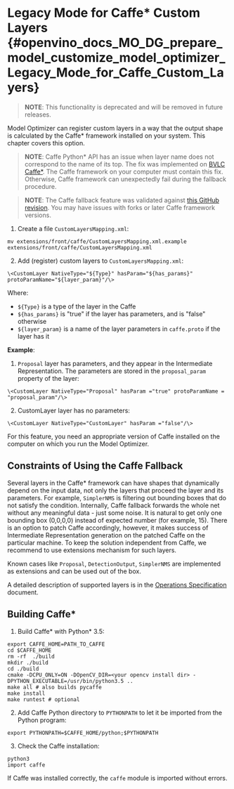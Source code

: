 # Legacy Mode for Caffe* Custom Layers  {#openvino_docs_MO_DG_prepare_model_customize_model_optimizer_Legacy_Mode_for_Caffe_Custom_Layers}

> **NOTE**: This functionality is deprecated and will be removed in future releases.

Model Optimizer can register custom layers in a way that the output shape is calculated by the Caffe\* framework installed on your system. This chapter covers this option.

> **NOTE**: Caffe Python\* API has an issue when layer name does not correspond to the name of its top. The fix was implemented on [BVLC Caffe\*](https://github.com/BVLC/caffe/commit/35a7b87ad87457291dfc79bf8a7e7cf7ef278cbb). The Caffe framework on your computer must contain this fix. Otherwise, Caffe framework can unexpectedly fail during the fallback procedure.

> **NOTE**: The Caffe fallback feature was validated against [this GitHub revision](https://github.com/BVLC/caffe/tree/99466224dac86ddb86296b1e727794fb836bd80f). You may have issues with forks or later Caffe framework versions.

1.  Create a file `CustomLayersMapping.xml`:
```shell
mv extensions/front/caffe/CustomLayersMapping.xml.example extensions/front/caffe/CustomLayersMapping.xml
```
2.  Add (register) custom layers to `CustomLayersMapping.xml`:
```
\<CustomLayer NativeType="${Type}" hasParam="${has_params}" protoParamName="${layer_param}"/\>
```

Where:

*   `${Type}` is a type of the layer in the Caffe
*   `${has_params}` is "true" if the layer has parameters, and is "false" otherwise
*   `${layer_param}` is a name of the layer parameters in `caffe.proto` if the layer has it

**Example**:

1.  `Proposal` layer has parameters, and they appear in the Intermediate Representation. The parameters are stored in the `proposal_param` property of the layer:
```shell
\<CustomLayer NativeType="Proposal" hasParam ="true" protoParamName = "proposal_param"/\> 
```
2.  CustomLayer layer has no parameters: 
```shell 
\<CustomLayer NativeType="CustomLayer" hasParam ="false"/\>
```

For this feature, you need an appropriate version of Caffe installed on the computer on which you run the Model Optimizer.

## Constraints of Using the Caffe Fallback

Several layers in the Caffe\* framework can have shapes that dynamically depend on the input data, not only the layers that proceed the layer and its parameters. For example, `SimplerNMS` is filtering out bounding boxes that do not satisfy the condition. Internally, Caffe fallback forwards the whole net without any meaningful data - just some noise. It is natural to get only one bounding box (0,0,0,0) instead of expected number (for example, 15). There is an option to patch Caffe accordingly, however, it makes success of Intermediate Representation generation on the patched Caffe on the particular machine. To keep the solution independent from Caffe, we recommend to use extensions mechanism for such layers.

Known cases like `Proposal`, `DetectionOutput`, `SimplerNMS` are implemented as extensions and can be used out of the box.

A detailed description of supported layers is in the [Operations Specification](../../../ops/opset.md) document.

## Building Caffe\*

1.  Build Caffe\* with Python\* 3.5:
```shell
export CAFFE_HOME=PATH_TO_CAFFE
cd $CAFFE_HOME
rm -rf  ./build
mkdir ./build
cd ./build
cmake -DCPU_ONLY=ON -DOpenCV_DIR=<your opencv install dir> -DPYTHON_EXECUTABLE=/usr/bin/python3.5 ..
make all # also builds pycaffe
make install
make runtest # optional
```
2.  Add Caffe Python directory to `PYTHONPATH` to let it be imported from the Python program:
```shell
export PYTHONPATH=$CAFFE_HOME/python;$PYTHONPATH
```
3.  Check the Caffe installation:
```shell
python3
import caffe
```

If Caffe was installed correctly, the `caffe` module is imported without errors.